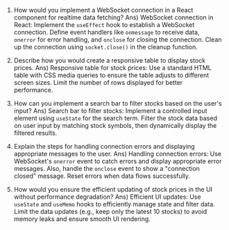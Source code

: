 1) How would you implement a WebSocket connection in a React component for realtime data fetching?
Ans) WebSocket connection in React: Implement the `useEffect` hook to establish a WebSocket connection. Define event handlers like `onmessage` to receive data, `onerror` for error handling, and `onclose` for closing the connection. Clean up the connection using `socket.close()` in the cleanup function.

2) Describe how you would create a responsive table to display stock prices.
Ans) Responsive table for stock prices: Use a standard HTML table with CSS media queries to ensure the table adjusts to different screen sizes. Limit the number of rows displayed for better performance.

3) How can you implement a search bar to filter stocks based on the user's input?
Ans) Search bar to filter stocks: Implement a controlled input element using `useState` for the search term. Filter the stock data based on user input by matching stock symbols, then dynamically display the filtered results.

4) Explain the steps for handling connection errors and displaying appropriate messages to the user.
Ans) Handling connection errors: Use WebSocket's `onerror` event to catch errors and display appropriate error messages. Also, handle the `onclose` event to show a "connection closed" message. Reset errors when data flows successfully.

5) How would you ensure the efficient updating of stock prices in the UI without performance degradation?
Ans) Efficient UI updates: Use `useState` and `useMemo` hooks to efficiently manage state and filter data. Limit the data updates (e.g., keep only the latest 10 stocks) to avoid memory leaks and ensure smooth UI rendering.
